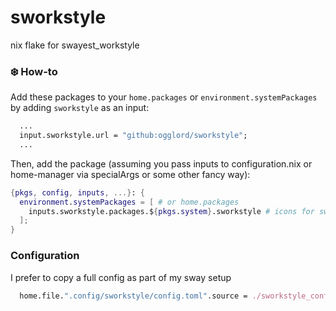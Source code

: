 # sworkstyle
nix flake for swayest_workstyle

### ❄️ How-to

Add these packages to your `home.packages` or `environment.systemPackages` by
adding `sworkstyle` as an input:
```nix
  ...
  input.sworkstyle.url = "github:ogglord/sworkstyle";
  ...
```

Then, add the package (assuming you pass inputs to configuration.nix or home-manager via specialArgs or some other fancy way):
```nix
{pkgs, config, inputs, ...}: {
  environment.systemPackages = [ # or home.packages
    inputs.sworkstyle.packages.${pkgs.system}.sworkstyle # icons for sway workspaces
  ];
}
```

### Configuration

I prefer to copy a full config as part of my sway setup
```nix
  home.file.".config/sworkstyle/config.toml".source = ./sworkstyle_config.toml;
```
